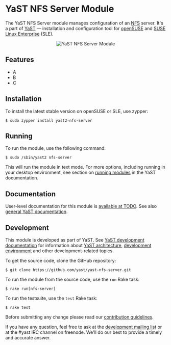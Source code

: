 YaST NFS Server Module
======================

The YaST NFS Server module manages configuration of an
[NFS](http://en.wikipedia.org/wiki/Network_File_System) server. It's a part of
[YaST](https://en.opensuse.org/Portal:YaST) — installation and configuration
tool for [openSUSE](http://www.opensuse.org/) and [SUSE Linux
Enterprise](https://www.suse.com/products/server/) (SLE).

<p align="center">
  <img src="http://imgbin.org/images/15301.png" alt="YaST NFS Server Module">
</p>

Features
--------

  * A
  * B
  * C

Installation
------------

To install the latest stable version on openSUSE or SLE, use zypper:

    $ sudo zypper install yast2-nfs-server

Running
-------

To run the module, use the following command:

    $ sudo /sbin/yast2 nfs-server

This will run the module in text mode. For more options, including running in
your desktop environment, see section on [running modules](TODO) in the YaST
documentation.

Documentation
-------------

User-level documentation for this module is [available at TODO](TODO). See also
[general YaST documentation](http://en.opensuse.org/Portal:YaST).

Development
-----------

This module is developed as part of YaST. See [YaST development
documentation](TODO) for information about [YaST architecture](TODO),
[development environment](TODO) and other development-related topics.

To get the source code, clone the GitHub repository:

    $ git clone https://github.com/yast/yast-nfs-server.git

To run the module from the source code, use the `run` Rake task:

    $ rake run[nfs-server]

To run the testsuite, use the `test` Rake task:

    $ rake test

Before submitting any change please read our [contribution
guidelines](CONTRIBUTING.md).

If you have any question, feel free to ask at the [development mailing
list](http://lists.opensuse.org/yast-devel/) or at the #yast IRC channel on
freenode. We'll do our best to provide a timely and accurate answer.
